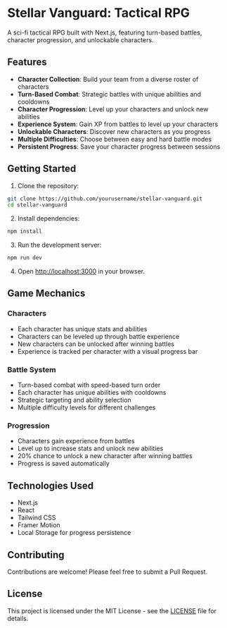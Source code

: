 # Stellar Vanguard: Tactical RPG

A sci-fi tactical RPG built with Next.js, featuring turn-based battles, character progression, and unlockable characters.

## Features

- **Character Collection**: Build your team from a diverse roster of characters
- **Turn-Based Combat**: Strategic battles with unique abilities and cooldowns
- **Character Progression**: Level up your characters and unlock new abilities
- **Experience System**: Gain XP from battles to level up your characters
- **Unlockable Characters**: Discover new characters as you progress
- **Multiple Difficulties**: Choose between easy and hard battle modes
- **Persistent Progress**: Save your character progress between sessions

## Getting Started

1. Clone the repository:
```bash
git clone https://github.com/yourusername/stellar-vanguard.git
cd stellar-vanguard
```

2. Install dependencies:
```bash
npm install
```

3. Run the development server:
```bash
npm run dev
```

4. Open [http://localhost:3000](http://localhost:3000) in your browser.

## Game Mechanics

### Characters
- Each character has unique stats and abilities
- Characters can be leveled up through battle experience
- New characters can be unlocked after winning battles
- Experience is tracked per character with a visual progress bar

### Battle System
- Turn-based combat with speed-based turn order
- Each character has unique abilities with cooldowns
- Strategic targeting and ability selection
- Multiple difficulty levels for different challenges

### Progression
- Characters gain experience from battles
- Level up to increase stats and unlock new abilities
- 20% chance to unlock a new character after winning battles
- Progress is saved automatically

## Technologies Used

- Next.js
- React
- Tailwind CSS
- Framer Motion
- Local Storage for progress persistence

## Contributing

Contributions are welcome! Please feel free to submit a Pull Request.

## License

This project is licensed under the MIT License - see the [LICENSE](LICENSE) file for details. 